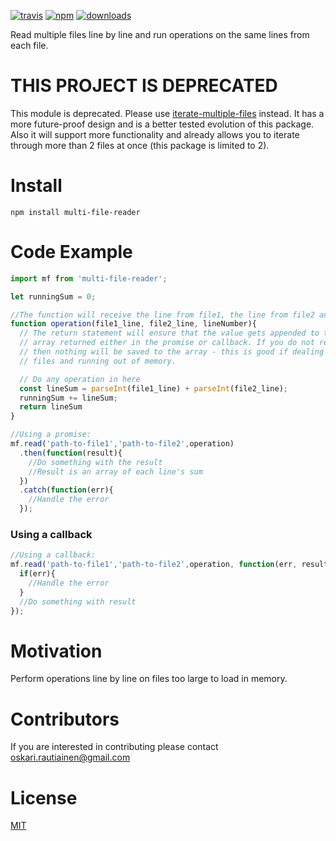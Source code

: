 [![travis][travis-image]][travis-url] [![npm][npm-image]][npm-url] [![downloads][downloads-image]][downloads-url]

[travis-image]: https://travis-ci.org/rautio/multi-file-reader.svg?branch=master
[travis-url]: https://travis-ci.org/rautio/multi-file-reader
[npm-image]: https://img.shields.io/npm/v/multi-file-reader.svg
[npm-url]: https://npmjs.org/package/multi-file-reader
[downloads-image]: https://img.shields.io/npm/dm/multi-file-reader.svg
[downloads-url]: https://npmjs.org/package/multi-file-reader

Read multiple files line by line and run operations on the same lines from each file.

# THIS PROJECT IS DEPRECATED

This module is deprecated. Please use [iterate-multiple-files](https://www.npmjs.com/package/iterate-multiple-files) instead. It has a more future-proof design and is a better tested evolution of this package. Also it will support more functionality and already allows you to iterate through more than 2 files at once (this package is limited to 2).

# Install
```npm install multi-file-reader```

# Code Example

```javascript
import mf from 'multi-file-reader';

let runningSum = 0;

//The function will receive the line from file1, the line from file2 and what line number each of them is within the file
function operation(file1_line, file2_line, lineNumber){
  // The return statement will ensure that the value gets appended to the final
  // array returned either in the promise or callback. If you do not return anything
  // then nothing will be saved to the array - this is good if dealing with large 
  // files and running out of memory.

  // Do any operation in here
  const lineSum = parseInt(file1_line) + parseInt(file2_line);
  runningSum += lineSum;
  return lineSum
}

//Using a promise:
mf.read('path-to-file1','path-to-file2',operation)
  .then(function(result){
    //Do something with the result
    //Result is an array of each line's sum
  })
  .catch(function(err){
    //Handle the error
  });
```
### Using a callback
```javascript
//Using a callback:
mf.read('path-to-file1','path-to-file2',operation, function(err, result){
  if(err){
    //Handle the error
  }
  //Do something with result  
});
```

# Motivation
Perform operations line by line on files too large to load in memory.

# Contributors
If you are interested in contributing please contact oskari.rautiainen@gmail.com

# License

[MIT](https://vjpr.mit-license.org)